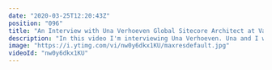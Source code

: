 ```yaml
---
date: "2020-03-25T12:20:43Z"
position: "096"
title: "An Interview with Una Verhoeven Global Sitecore Architect at Valtech"
description: "In this video I'm interviewing Una Verhoeven. Una and I work together at Valtech. When she joined the global team as a Sitecore Architect we teamed up to help out on a challenging project. We became fast friends and when I learnt about her story I decided an interview had to take place. Some people just impress. Una is one of those.\n\nWe talk about switching cultures from Serbia to the Netherlands, starting your own company and fashion.\n\nIn this video series I interview people that are amazing at their jobs in the tech industry. I try to find out what makes these people shine - how to they deliver such high quality work? What tools and best practices do they recommend?\n\nFollow Una here:\nTwitter: https://twitter.com/unaverhoeven\n\nFollow me here:\nWebsite: https://timbenniks.nl/\nTwitter: https://twitter.com/timbenniks\nGithub: https://github.com/timbenniks\n\n#sitecore #interview #valtech"
image: "https://i.ytimg.com/vi/nw0y6dkx1KU/maxresdefault.jpg"
videoId: "nw0y6dkx1KU"
---
```



